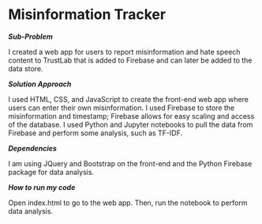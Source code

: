 # Misinformation Tracker

___Sub-Problem___

I created a web app for users to report misinformation and hate speech content to TrustLab that is added to Firebase and can later be added to the data store.

___Solution Approach___

I used HTML, CSS, and JavaScript to create the front-end web app where users can enter their own misinformation. I used Firebase to store the misinformation and timestamp; Firebase allows for easy scaling and access of the database. I used Python and Jupyter notebooks to pull the data from Firebase and perform some analysis, such as TF-IDF.

___Dependencies___

I am using JQuery and Bootstrap on the front-end and the Python Firebase package for data analysis.

___How to run my code___

Open index.html to go to the web app. Then, run the notebook to perform data analysis.
